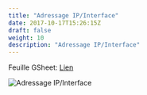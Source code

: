 ```yaml
---
title: "Adressage IP/Interface"
date: 2017-10-17T15:26:15Z
draft: false
weight: 10
description: "Adressage IP/Interface"
---
```


Feuille GSheet: [Lien](https://docs.google.com/spreadsheets/d/1ivqRhIszc4veoKZmCXfU5Y8Um4q_rQ7lHaY-grSesEw/edit?usp=sharing)

![Adressage IP/Interface](/images/topologie/adressage_ip.PNG)
